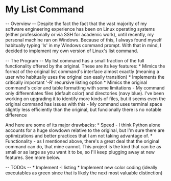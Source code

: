 # My List Command

-- Overview --
Despite the fact the fact that the vast majority of my software engineering experience has been on Linux operating systems (either professionally or via SSH for academic work), until recently, my personal machine ran on Windows. Because of this, I always found myself habitually typing 'ls' in my Windows command prompt. With that in mind, I decided to implement my own version of Linux's list command.

-- The Program --
My list command has a small fraction of the full functionality offered by the original. These are its key features:
    * Mimics the format of the original list command's interface almost exactly (meaning a user who habitually uses the original can easily transition)
    * Implements the critically important '-R' recursive listing option
    * Mimics the original command's color and table formatting with some limitations
        - My command only differentiates files (default color) and directories (navy blue). I've been working on upgrading it to identify more kinds of files,
          but it seems even the original command has issues with this
        - My command uses terminal space slightly less efficiently than the original, but funcionally there is no notable difference

And here are some of its major drawbacks:
    * Speed - I think Python alone accounts for a huge slowdown relative to the original, but I'm sure there are optimizations and better practices that I am
      not taking advantage of.
    * Functionality - as I mentioned above, there's a great deal that the original command can do, that mine cannot. This project is the kind that can be as 
      small or as large as you want it to be, so I'll keep plugging away at new features. See more below.
      
-- TODOs --
    * Implement -l listing
    * Implement new color coding (ideally executables as green since that is likely the next most valuable distinction)
